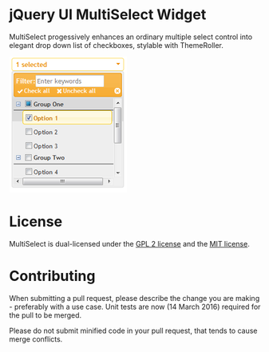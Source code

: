 # jQuery UI MultiSelect Widget

MultiSelect progessively enhances an ordinary multiple select control into elegant drop down list of checkboxes, stylable with ThemeRoller.  

![Example](https://github.com/ballavamsi/jquery-ui-multiselect-widget/blob/master/Sample.PNG)

# License

MultiSelect is dual-licensed under the [GPL 2 license](https://github.com/ehynds/jquery-ui-multiselect-widget/blob/master/GPL-LICENSE) and the [MIT license](https://github.com/ehynds/jquery-ui-multiselect-widget/blob/master/MIT-LICENSE).

# Contributing

When submitting a pull request, please describe the change you are making - preferably with a use case. Unit tests are now (14 March 2016) required for the pull to be merged.

Please do not submit minified code in your pull request, that tends to cause merge conflicts.
